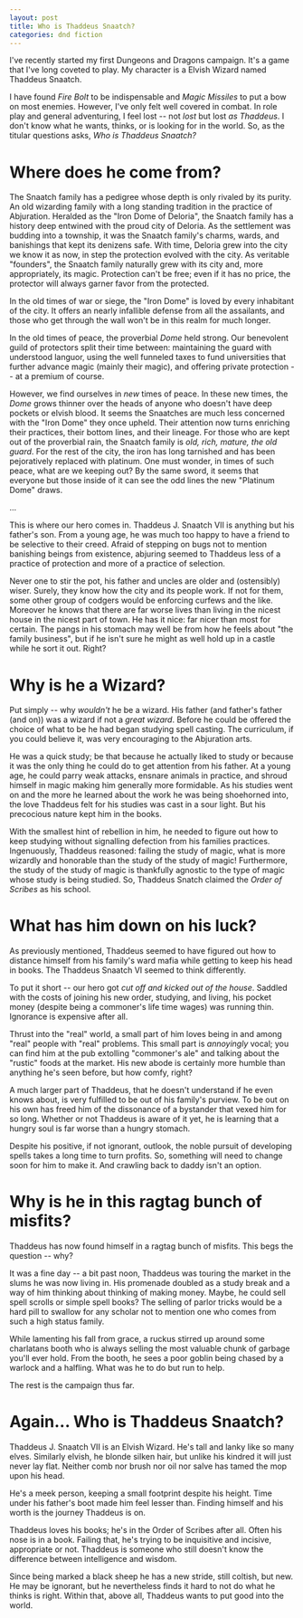 ```yaml
---
layout: post
title: Who is Thaddeus Snaatch?
categories: dnd fiction
---
```


I've recently started my first Dungeons and Dragons campaign.
It's a game that I've long coveted to play.
My character is a Elvish Wizard named Thaddeus Snaatch.

I have found _Fire Bolt_ to be indispensable and _Magic Missiles_ to put a bow on most enemies.
However, I've only felt well covered in combat.
In role play and general adventuring, I feel lost -- not _lost_ but lost _as Thaddeus_.
I don't know what he wants, thinks, or is looking for in the world.
So, as the titular questions asks, _Who is Thaddeus Snaatch?_

Where does he come from?
====================

The Snaatch family has a pedigree whose depth is only rivaled by its purity.
An old wizarding family with a long standing tradition in the practice of Abjuration.
Heralded as the "Iron Dome of Deloria", the Snaatch family has a history deep entwined with the proud city of Deloria.
As the settlement was budding into a township, it was the Snaatch family's charms, wards, and banishings that kept its denizens safe.
With time, Deloria grew into the city we know it as now, in step the protection evolved with the city.
As veritable "founders", the Snaatch family naturally grew with its city and, more appropriately, its magic.
Protection can't be free; even if it has no price, the protector will always garner favor from the protected.

In the old times of war or siege, the "Iron Dome" is loved by every inhabitant of the city.
It offers an nearly infallible defense from all the assailants, and those who get through the wall won't be in this realm for much longer.

In the old times of peace, the proverbial _Dome_ held strong.
Our benevolent guild of protectors split their time between:
maintaining the guard with understood languor,
using the well funneled taxes to fund universities that further advance magic (mainly their magic),
and offering private protection -- at a premium of course.

However, we find ourselves in _new_ times of peace.
In these new times, the _Dome_ grows thinner over the heads of anyone who doesn't have deep pockets or elvish blood.
It seems the Snaatches are much less concerned with the "Iron Dome" they once upheld.
Their attention now turns enriching their practices, their bottom lines, and their lineage.
For those who are kept out of the proverbial rain, the Snaatch family is _old, rich, mature, the *old* guard_.
For the rest of the city, the iron has long tarnished and has been pejoratively replaced with platinum.
One must wonder, in times of such peace, what are we keeping out?
By the same sword, it seems that everyone but those inside of it can see the odd lines the new "Platinum Dome" draws.

...

This is where our hero comes in.
Thaddeus J. Snaatch VII is anything but his father's son.
From a young age, he was much too happy to have a friend to be selective to their creed.
Afraid of stepping on bugs not to mention banishing beings from existence, abjuring seemed to Thaddeus less of a practice of protection and more of a practice of selection.

Never one to stir the pot, his father and uncles are older and (ostensibly) wiser.
Surely, they know how the city and its people work.
If not for them, some other group of codgers would be enforcing curfews and the like.
Moreover he knows that there are far worse lives than living in the nicest house in the nicest part of town.
He has it nice: far nicer than most for certain.
The pangs in his stomach may well be from how he feels about "the family business", but if he isn't sure he might as well hold up in a castle while he sort it out.
Right?

Why is he a Wizard?
====================

Put simply -- why _wouldn't_ he be a wizard.
His father (and father's father (and on)) was a wizard if not a _great wizard_.
Before he could be offered the choice of what to be he had began studying spell casting.
The curriculum, if you could believe it, was very encouraging to the Abjuration arts.

He was a quick study; be that because he actually liked to study or because it was the only thing he could do to get attention from his father.
At a young age, he could parry weak attacks, ensnare animals in practice, and shroud himself in magic making him generally more formidable.
As his studies went on and the more he learned about the work he was being shoehorned into, the love Thaddeus felt for his studies was cast in a sour light.
But his precocious nature kept him in the books.

With the smallest hint of rebellion in him, he needed to figure out how to keep studying without signalling defection from his families practices.
Ingenuously, Thaddeus reasoned: failing the study of magic, what is more wizardly and honorable than the study of the study of magic!
Furthermore, the study of the study of magic is thankfully agnostic to the type of magic whose study is being studied.
So, Thaddeus Snatch claimed the _Order of Scribes_ as his school.

What has him down on his luck?
====================

As previously mentioned, Thaddeus seemed to have figured out how to distance himself from his family's ward mafia while getting to keep his head in books.
The Thaddeus Snaatch VI seemed to think differently.

To put it short -- our hero got _cut off and kicked out of the house_.
Saddled with the costs of joining his new order, studying, and living, his pocket money (despite being a commoner's life time wages) was running thin.
Ignorance is expensive after all.

Thrust into the "real" world, a small part of him loves being in and among "real" people with "real" problems.
This small part is _annoyingly_ vocal; you can find him at the pub extolling "commoner's ale" and talking about the "rustic" foods at the market.
His new abode is certainly more humble than anything he's seen before, but how comfy, right?

A much larger part of Thaddeus, that he doesn't understand if he even knows about, is very fulfilled to be out of his family's purview.
To be out on his own has freed him of the dissonance of a bystander that vexed him for so long.
Whether or not Thaddeus is aware of it yet, he is learning that a hungry soul is far worse than a hungry stomach.

Despite his positive, if not ignorant, outlook, the noble pursuit of developing spells takes a long time to turn profits.
So, something will need to change soon for him to make it.
And crawling back to daddy isn't an option.

Why is he in this ragtag bunch of misfits?
====================

Thaddeus has now found himself in a ragtag bunch of misfits.
This begs the question -- why?

It was a fine day -- a bit past noon, Thaddeus was touring the market in the slums he was now living in.
His promenade doubled as a study break and a way of him thinking about thinking of making money.
Maybe, he could sell spell scrolls or simple spell books?
The selling of parlor tricks would be a hard pill to swallow for any scholar not to mention one who comes from such a high status family.

While lamenting his fall from grace, a ruckus stirred up around some charlatans booth who is always selling the most valuable chunk of garbage you'll ever hold.
From the booth, he sees a poor goblin being chased by a warlock and a halfling.
What was he to do but run to help.

The rest is the campaign thus far.

Again... Who is Thaddeus Snaatch?
====================

Thaddeus J. Snaatch VII is an Elvish Wizard.
He's tall and lanky like so many elves.
Similarly elvish, he blonde silken hair, but unlike his kindred it will just never lay flat.
Neither comb nor brush nor oil nor salve has tamed the mop upon his head.

He's a meek person, keeping a small footprint despite his height.
Time under his father's boot made him feel lesser than.
Finding himself and his worth is the journey Thaddeus is on.

Thaddeus loves his books; he's in the Order of Scribes after all.
Often his nose is in a book.
Failing that, he's trying to be inquisitive and incisive, appropriate or not.
Thaddeus is someone who still doesn't know the difference between intelligence and wisdom.

Since being marked a black sheep he has a new stride, still coltish, but new.
He may be ignorant, but he nevertheless finds it hard to not do what he thinks is right.
Within that, above all, Thaddeus wants to put good into the world.
